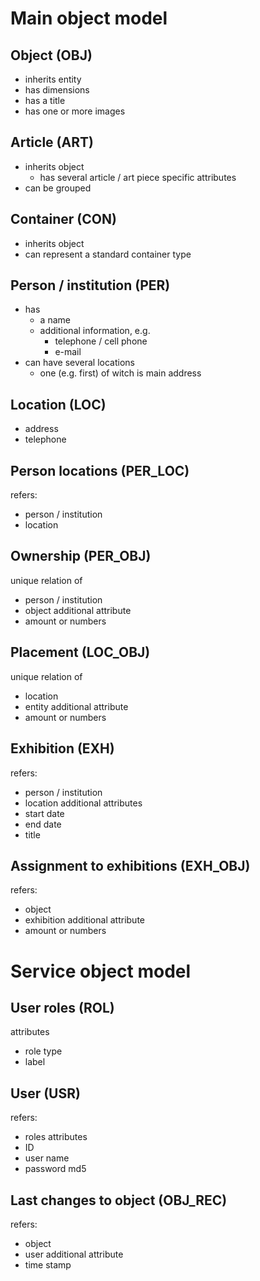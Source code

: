 # Main object model
## Object (OBJ)
- inherits entity
- has dimensions
- has a title
- has one or more images
## Article (ART)
- inherits object
	- has several article / art piece specific attributes
- can be grouped
## Container (CON)
- inherits object
- can represent a standard container type
## Person / institution (PER)
- has
	- a name
	- additional information, e.g.
		- telephone / cell phone
		- e-mail
- can have several locations
	- one (e.g. first) of witch is main address
## Location (LOC)
- address
- telephone
## Person locations (PER_LOC)
refers:
- person / institution
- location

## Ownership (PER_OBJ)
unique relation of
- person / institution
- object
additional attribute
- amount or numbers
## Placement (LOC_OBJ)
unique relation of
- location
- entity
additional attribute
- amount or numbers
## Exhibition (EXH)
refers:
- person / institution
- location
additional attributes
- start date
- end date
- title
## Assignment to exhibitions (EXH_OBJ)
refers:
- object
- exhibition
additional attribute
- amount or numbers

# Service object model
## User roles (ROL)
attributes
- role type
- label
## User (USR)
refers:
- roles
attributes
- ID
- user name
- password md5

## Last changes to object (OBJ_REC)
refers:
- object
- user
additional attribute
- time stamp



